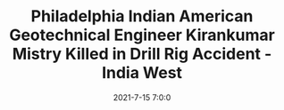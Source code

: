 ---
"title": "Philadelphia Indian American Geotechnical Engineer Kirankumar Mistry Killed in Drill Rig Accident - India West"
"date": "2021-7-15 7:0:0"
"feed_name": "GOOGLENEWS"
"feed_website": "https://news.google.com/search?q=drilling%2Bincident&hl=en-US&gl=US&ceid=US:en"
"feed_rss": "https://news.google.com/rss/search?q=drilling%2Bincident&hl=en-US&gl=US&ceid=US:en"
"link": "https://www.indiawest.com/news/global_indian/philadelphia-indian-american-geotechnical-engineer-kirankumar-mistry-killed-in-drill-rig-accident/article_1163cc0c-e508-11eb-8f37-23edf095a5f1.html"
"file": "_posts/5100727101560c45027299c92f40d4caa305bd12.md"
"accident": "1"
"drilling": "1"
---